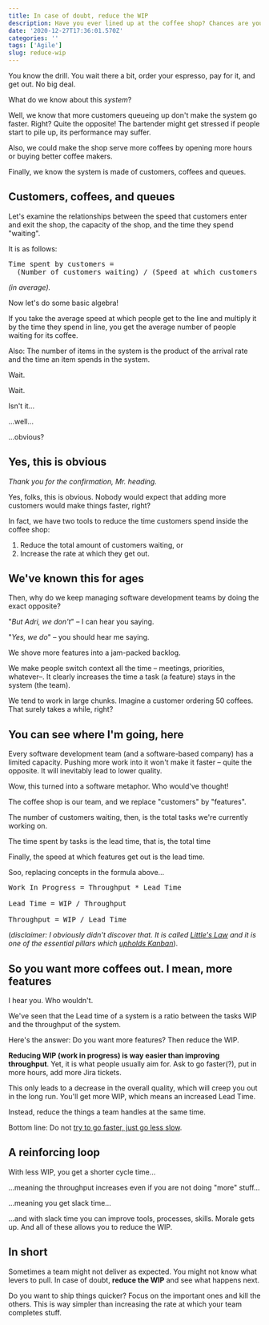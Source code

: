 ```yaml
---
title: In case of doubt, reduce the WIP
description: Have you ever lined up at the coffee shop? Chances are you have.
date: '2020-12-27T17:36:01.570Z'
categories: ''
tags: ['Agile']
slug: reduce-wip
---
```


You know the drill. You wait there a bit, order your espresso, pay for it, and get out. No big deal.

What do we know about this *system*?

Well, we know that more customers queueing up don't make the system go faster. Right? Quite the opposite! The bartender might get stressed if people start to pile up, its performance may suffer.

Also, we could make the shop serve more coffees by opening more hours or buying better coffee makers.

Finally, we know the system is made of customers, coffees and queues.

## Customers, coffees, and queues

Let's examine the relationships between the speed that customers enter and exit the shop, the capacity of the shop, and the time they spend "waiting".

It is as follows:

<pre class="language-html" style="width:100%;margin-left:0">
Time spent by customers =
  (Number of customers waiting) / (Speed at which customers get out)
</pre>

*(in average).*

Now let's do some basic algebra!

If you take the average speed at which people get to the line and multiply it by the time they spend in line, you get the average number of people waiting for its coffee.

Also: The number of items in the system is the product of the arrival rate and the time an item spends in the system.

Wait.

Wait.

Isn't it…

…well…

…obvious?


## Yes, this is obvious

*Thank you for the confirmation, Mr. heading.*

Yes, folks, this is obvious. Nobody would expect that adding more customers would make things faster, right?

In fact, we have two tools to reduce the time customers spend inside the coffee shop:

1. Reduce the total amount of customers waiting, or
2. Increase the rate at which they get out.


## We've known this for ages

Then, why do we keep managing software development teams by doing the exact opposite?

"*But Adri, we don't*" – I can hear you saying.

"*Yes, we do*" – you should hear me saying.

We shove more features into a jam-packed backlog.

We make people switch context all the time – meetings, priorities, whatever–. It clearly increases the time a task (a feature) stays in the system (the team).

We tend to work in large chunks. Imagine a customer ordering 50 coffees. That surely takes a while, right?

## You can see where I'm going, here

Every software development team (and a software-based company) has a limited capacity. Pushing more work into it won't make it faster – quite the opposite. It will inevitably lead to lower quality.

Wow, this turned into a software metaphor. Who would've thought!

The coffee shop is our team, and we replace "customers" by "features".

The number of customers waiting, then, is the total tasks we're currently working on.

The time spent by tasks is the lead time, that is, the total time

Finally, the speed at which features get out is the lead time.

Soo, replacing concepts in the formula above…

<pre class="language-html" style="width:100%;margin-left:0">
Work In Progress = Throughput * Lead Time

Lead Time = WIP / Throughput

Throughput = WIP / Lead Time
</pre>

<p />

(*disclaimer: I obviously didn't discover that. It is called [Little's Law](https://en.wikipedia.org/wiki/Little%27s_law) and it is one of the essential pillars which [upholds Kanban](https://itsadeliverything.com/littles-law-the-basis-of-lean-and-kanban)*).

## So you want more coffees out. I mean, more features

I hear you. Who wouldn't.

We've seen that the Lead time of a system is a ratio between the tasks WIP and the throughput of the system.

Here's the answer: Do you want more features? Then reduce the WIP.

**Reducing WIP (work in progress) is way easier than improving throughput**. Yet, it is what people usually aim for. Ask to go faster(?), put in more hours, add more Jira tickets.

This only leads to a decrease in the overall quality, which will creep you out in the long run. You'll get more WIP, which means an increased Lead Time.

Instead, reduce the things a team handles at the same time.

Bottom line: Do not [try to go faster, just go less slow](https://afontcu.dev/slow/).


## A reinforcing loop

With less WIP, you get a shorter cycle time…

…meaning the throughput increases even if you are not doing "more" stuff…

…meaning you get slack time…

…and with slack time you can improve tools, processes, skills. Morale gets up. And all of these allows you to reduce the WIP.


## In short

Sometimes a team might not deliver as expected. You might not know what levers to pull. In case of doubt, **reduce the WIP** and see what happens next.

Do you want to ship things quicker? Focus on the important ones and kill the others. This is way simpler than increasing the rate at which your team completes stuff.